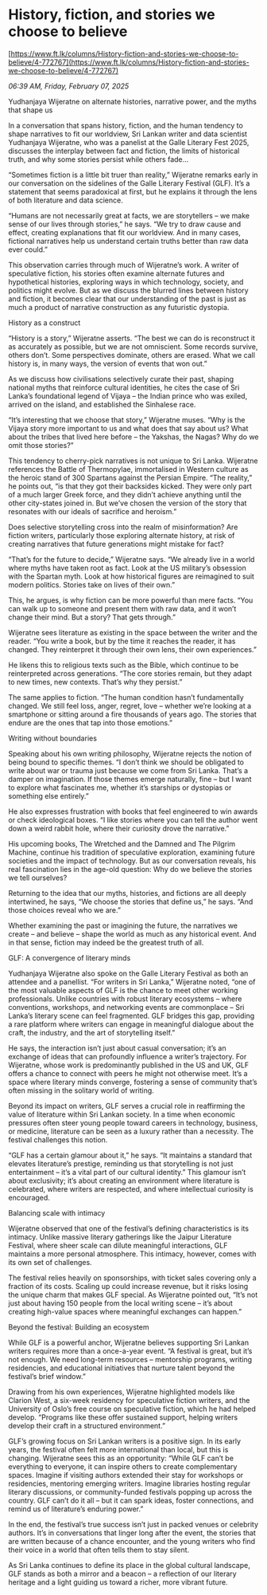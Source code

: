 # History, fiction, and stories we choose to believe

[https://www.ft.lk/columns/History-fiction-and-stories-we-choose-to-believe/4-772767](https://www.ft.lk/columns/History-fiction-and-stories-we-choose-to-believe/4-772767)

*06:39 AM, Friday, February 07, 2025*

Yudhanjaya Wijeratne on alternate histories, narrative power, and the myths that shape us

In a conversation that spans history, fiction, and the human tendency to shape narratives to fit our worldview, Sri Lankan writer and data scientist Yudhanjaya Wijeratne, who was a panelist at the Galle Literary Fest 2025, discusses the interplay between fact and fiction, the limits of historical truth, and why some stories persist while others fade…

“Sometimes fiction is a little bit truer than reality,” Wijeratne remarks early in our conversation on the sidelines of the Galle Literary Festival (GLF). It’s a statement that seems paradoxical at first, but he explains it through the lens of both literature and data science.

“Humans are not necessarily great at facts, we are storytellers – we make sense of our lives through stories,” he says. “We try to draw cause and effect, creating explanations that fit our worldview. And in many cases, fictional narratives help us understand certain truths better than raw data ever could.”

This observation carries through much of Wijeratne’s work. A writer of speculative fiction, his stories often examine alternate futures and hypothetical histories, exploring ways in which technology, society, and politics might evolve. But as we discuss the blurred lines between history and fiction, it becomes clear that our understanding of the past is just as much a product of narrative construction as any futuristic dystopia.

History as a construct

“History is a story,” Wijeratne asserts. “The best we can do is reconstruct it as accurately as possible, but we are not omniscient. Some records survive, others don’t. Some perspectives dominate, others are erased. What we call history is, in many ways, the version of events that won out.”

As we discuss how civilisations selectively curate their past, shaping national myths that reinforce cultural identities, he cites the case of Sri Lanka’s foundational legend of Vijaya – the Indian prince who was exiled, arrived on the island, and established the Sinhalese race.

“It’s interesting that we choose that story,” Wijeratne muses. “Why is the Vijaya story more important to us and what does that say about us? What about the tribes that lived here before – the Yakshas, the Nagas? Why do we omit those stories?”

This tendency to cherry-pick narratives is not unique to Sri Lanka. Wijeratne references the Battle of Thermopylae, immortalised in Western culture as the heroic stand of 300 Spartans against the Persian Empire. “The reality,” he points out, “is that they got their backsides kicked. They were only part of a much larger Greek force, and they didn’t achieve anything until the other city-states joined in. But we’ve chosen the version of the story that resonates with our ideals of sacrifice and heroism.”

Does selective storytelling cross into the realm of misinformation? Are fiction writers, particularly those exploring alternate history, at risk of creating narratives that future generations might mistake for fact?

“That’s for the future to decide,” Wijeratne says. “We already live in a world where myths have taken root as fact. Look at the US military’s obsession with the Spartan myth. Look at how historical figures are reimagined to suit modern politics. Stories take on lives of their own.”

This, he argues, is why fiction can be more powerful than mere facts. “You can walk up to someone and present them with raw data, and it won’t change their mind. But a story? That gets through.”

Wijeratne sees literature as existing in the space between the writer and the reader. “You write a book, but by the time it reaches the reader, it has changed. They reinterpret it through their own lens, their own experiences.”

He likens this to religious texts such as the Bible, which continue to be reinterpreted across generations. “The core stories remain, but they adapt to new times, new contexts. That’s why they persist.”

The same applies to fiction. “The human condition hasn’t fundamentally changed. We still feel loss, anger, regret, love – whether we’re looking at a smartphone or sitting around a fire thousands of years ago. The stories that endure are the ones that tap into those emotions.”

Writing without boundaries

Speaking about his own writing philosophy, Wijeratne rejects the notion of being bound to specific themes. “I don’t think we should be obligated to write about war or trauma just because we come from Sri Lanka. That’s a damper on imagination. If those themes emerge naturally, fine – but I want to explore what fascinates me, whether it’s starships or dystopias or something else entirely.”

He also expresses frustration with books that feel engineered to win awards or check ideological boxes. “I like stories where you can tell the author went down a weird rabbit hole, where their curiosity drove the narrative.”

His upcoming books, The Wretched and the Damned and The Pilgrim Machine, continue his tradition of speculative exploration, examining future societies and the impact of technology. But as our conversation reveals, his real fascination lies in the age-old question: Why do we believe the stories we tell ourselves?

Returning to the idea that our myths, histories, and fictions are all deeply intertwined, he says, “We choose the stories that define us,” he says. “And those choices reveal who we are.”

Whether examining the past or imagining the future, the narratives we create – and believe – shape the world as much as any historical event. And in that sense, fiction may indeed be the greatest truth of all.

GLF: A convergence of literary minds

Yudhanjaya Wijeratne also spoke on the Galle Literary Festival as both an attendee and a panellist. “For writers in Sri Lanka,” Wijeratne noted, “one of the most valuable aspects of GLF is the chance to meet other working professionals. Unlike countries with robust literary ecosystems – where conventions, workshops, and networking events are commonplace – Sri Lanka’s literary scene can feel fragmented. GLF bridges this gap, providing a rare platform where writers can engage in meaningful dialogue about the craft, the industry, and the art of storytelling itself.”

He says, the interaction isn’t just about casual conversation; it’s an exchange of ideas that can profoundly influence a writer’s trajectory. For Wijeratne, whose work is predominantly published in the US and UK, GLF offers a chance to connect with peers he might not otherwise meet. It’s a space where literary minds converge, fostering a sense of community that’s often missing in the solitary world of writing.

Beyond its impact on writers, GLF serves a crucial role in reaffirming the value of literature within Sri Lankan society. In a time when economic pressures often steer young people toward careers in technology, business, or medicine, literature can be seen as a luxury rather than a necessity. The festival challenges this notion.

“GLF has a certain glamour about it,” he says. “It maintains a standard that elevates literature’s prestige, reminding us that storytelling is not just entertainment – it’s a vital part of our cultural identity.” This glamour isn’t about exclusivity; it’s about creating an environment where literature is celebrated, where writers are respected, and where intellectual curiosity is encouraged.

Balancing scale with intimacy

Wijeratne observed that one of the festival’s defining characteristics is its intimacy. Unlike massive literary gatherings like the Jaipur Literature Festival, where sheer scale can dilute meaningful interactions, GLF maintains a more personal atmosphere. This intimacy, however, comes with its own set of challenges.

The festival relies heavily on sponsorships, with ticket sales covering only a fraction of its costs. Scaling up could increase revenue, but it risks losing the unique charm that makes GLF special. As Wijeratne pointed out, “It’s not just about having 150 people from the local writing scene – it’s about creating high-value spaces where meaningful exchanges can happen.”

Beyond the festival: Building an ecosystem

While GLF is a powerful anchor, Wijeratne believes supporting Sri Lankan writers requires more than a once-a-year event. “A festival is great, but it’s not enough. We need long-term resources – mentorship programs, writing residencies, and educational initiatives that nurture talent beyond the festival’s brief window.”

Drawing from his own experiences, Wijeratne highlighted models like Clarion West, a six-week residency for speculative fiction writers, and the University of Oslo’s free course on speculative fiction, which he had helped develop. “Programs like these offer sustained support, helping writers develop their craft in a structured environment.”

GLF’s growing focus on Sri Lankan writers is a positive sign. In its early years, the festival often felt more international than local, but this is changing. Wijeratne sees this as an opportunity: “While GLF can’t be everything to everyone, it can inspire others to create complementary spaces. Imagine if visiting authors extended their stay for workshops or residencies, mentoring emerging writers. Imagine libraries hosting regular literary discussions, or community-funded festivals popping up across the country. GLF can’t do it all – but it can spark ideas, foster connections, and remind us of literature’s enduring power.”

In the end, the festival’s true success isn’t just in packed venues or celebrity authors. It’s in conversations that linger long after the event, the stories that are written because of a chance encounter, and the young writers who find their voice in a world that often tells them to stay silent.

As Sri Lanka continues to define its place in the global cultural landscape, GLF stands as both a mirror and a beacon – a reflection of our literary heritage and a light guiding us toward a richer, more vibrant future.

